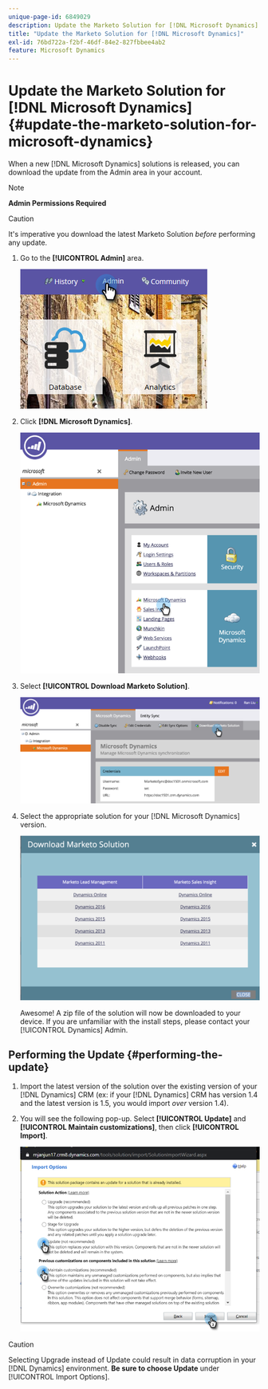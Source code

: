 ```yaml
---
unique-page-id: 6849029
description: Update the Marketo Solution for [!DNL Microsoft Dynamics] - Marketo Docs - Product Documentation
title: "Update the Marketo Solution for [!DNL Microsoft Dynamics]"
exl-id: 76bd722a-f2bf-46df-84e2-827fbbee4ab2
feature: Microsoft Dynamics
---
```

# Update the Marketo Solution for [!DNL Microsoft Dynamics] {#update-the-marketo-solution-for-microsoft-dynamics}

When a new [!DNL Microsoft Dynamics] solutions is released, you can download the update from the Admin area in your account.

>[!NOTE]
>
>**Admin Permissions Required**

>[!CAUTION]
>
>It's imperative you download the latest Marketo Solution _before_ performing any update.

1. Go to the **[!UICONTROL Admin]** area.

   ![](assets/admin.png)

1. Click **[!DNL Microsoft Dynamics]**.

   ![](assets/image2015-3-16-10-3a51-3a25.png)

1. Select **[!UICONTROL Download Marketo Solution]**.

   ![](assets/image2015-3-16-10-3a52-3a1.png)

1. Select the appropriate solution for your [!DNL Microsoft Dynamics] version.

   ![](assets/msd-online.png)

   Awesome! A zip file of the solution will now be downloaded to your device. If you are unfamiliar with the install steps, please contact your [!UICONTROL Dynamics] Admin.

## Performing the Update {#performing-the-update}

1. Import the latest version of the solution over the existing version of your [!DNL Dynamics] CRM (ex: if your [!DNL Dynamics] CRM has version 1.4 and the latest version is 1.5, you would import _over_ version 1.4).

1. You will see the following pop-up. Select **[!UICONTROL Update]** and **[!UICONTROL Maintain customizations]**, then click **[!UICONTROL Import]**.

   ![](assets/update-the-marketo-solution-for-microsoft-dynamics-5.png)

>[!CAUTION]
>
>Selecting Upgrade instead of Update could result in data corruption in your [!DNL Dynamics] environment. **Be sure to choose Update** under [!UICONTROL Import Options].

